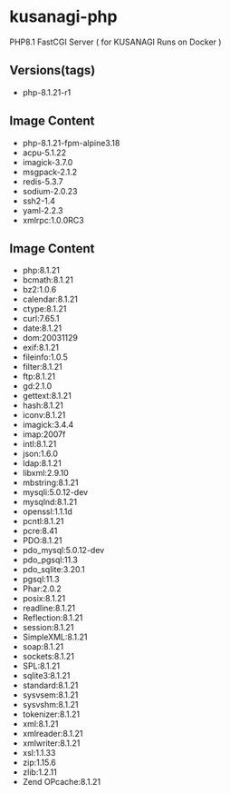 # kusanagi-php
PHP8.1 FastCGI Server ( for KUSANAGI Runs on Docker )

## Versions(tags)
- php-8.1.21-r1

## Image Content
- php-8.1.21-fpm-alpine3.18
- acpu-5.1.22
- imagick-3.7.0
- msgpack-2.1.2
- redis-5.3.7
- sodium-2.0.23
- ssh2-1.4
- yaml-2.2.3
- xmlrpc:1.0.0RC3

## Image Content
- php:8.1.21
- bcmath:8.1.21
- bz2:1.0.6
- calendar:8.1.21
- ctype:8.1.21
- curl:7.65.1
- date:8.1.21
- dom:20031129
- exif:8.1.21
- fileinfo:1.0.5
- filter:8.1.21
- ftp:8.1.21
- gd:2.1.0
- gettext:8.1.21
- hash:8.1.21
- iconv:8.1.21
- imagick:3.4.4
- imap:2007f
- intl:8.1.21
- json:1.6.0
- ldap:8.1.21
- libxml:2.9.10
- mbstring:8.1.21
- mysqli:5.0.12-dev
- mysqlnd:8.1.21
- openssl:1.1.1d
- pcntl:8.1.21
- pcre:8.41
- PDO:8.1.21
- pdo_mysql:5.0.12-dev
- pdo_pgsql:11.3
- pdo_sqlite:3.20.1
- pgsql:11.3
- Phar:2.0.2
- posix:8.1.21
- readline:8.1.21
- Reflection:8.1.21
- session:8.1.21
- SimpleXML:8.1.21
- soap:8.1.21
- sockets:8.1.21
- SPL:8.1.21
- sqlite3:8.1.21
- standard:8.1.21
- sysvsem:8.1.21
- sysvshm:8.1.21
- tokenizer:8.1.21
- xml:8.1.21
- xmlreader:8.1.21
- xmlwriter:8.1.21
- xsl:1.1.33
- zip:1.15.6
- zlib:1.2.11
- Zend OPcache:8.1.21

